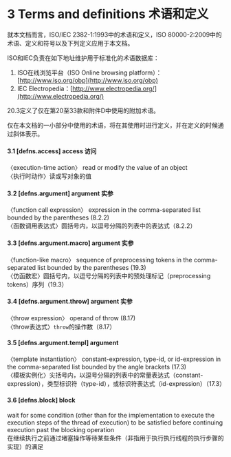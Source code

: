 # 3 Terms and definitions 术语和定义

就本文档而言，ISO/IEC 2382-1:1993中的术语和定义，ISO 80000-2:2009中的术语、定义和符号以及下列定义应用于本文档。

ISO和IEC负责在如下地址维护用于标准化的术语数据库：

1. ISO在线浏览平台（ISO Online browsing platform）：[http://www.iso.org/obp](http://www.iso.org/obp)
2. IEC Electropedia：[http://www.electropedia.org/](http://www.electropedia.org/)

20.3定义了仅在第20至33款和附件D中使用的附加术语。

仅在本文档的一小部分中使用的术语，将在其使用时进行定义，并在定义的时候通过斜体表示。

#### 3.1 \[defns.access\] access 访问

〈execution-time action〉 read or modify the value of an object  
〈执行时动作〉读或写对象的值

#### 3.2 \[defns.argument\] argument 实参

〈function call expression〉 expression in the comma-separated list bounded by the parentheses \(8.2.2\)  
〈函数调用表达式〉圆括号内，以逗号分隔的列表中的表达式（8.2.2）

#### 3.3 \[defns.argument.macro\] argument 实参

〈function-like macro〉 sequence of preprocessing tokens in the comma-separated list bounded by the parentheses \(19.3\)  
〈仿函数宏〉圆括号内，以逗号分隔的列表中的预处理标记（preprocessing tokens）序列（19.3）

#### 3.4 \[defns.argument.throw\] argument 实参

〈throw expression〉 operand of throw \(8.17\)  
〈throw表达式〉`throw`的操作数（8.17）

#### 3.5 \[defns.argument.templ\] argument

〈template instantiation〉 constant-expression, type-id, or id-expression in the comma-separated list bounded by the angle brackets \(17.3\)  
〈模板实例化〉尖括号内，以逗号分隔的列表中的常量表达式（constant-expression），类型标识符（type-id），或标识符表达式（id-expression）（17.3）

#### 3.6 \[defns.block\] block

wait for some condition (other than for the implementation to execute the execution steps of the thread of execution) to be satisfied before continuing execution past the blocking operation  
在继续执行之前通过堵塞操作等待某些条件（非指用于执行执行线程的执行步骤的实现）的满足